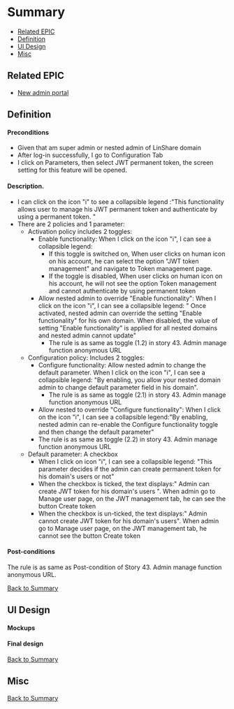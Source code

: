 # Summary

* [Related EPIC](#related-epic)
* [Definition](#definition)
* [UI Design](#ui-design)
* [Misc](#misc)

## Related EPIC

* [New admin portal](./README.md)

## Definition

#### Preconditions

- Given that am super admin or nested admin of LinShare domain
- After log-in successfully, I go to Configuration Tab
- I click on Parameters, then select JWT permanent token, the screen setting for this feature will be opened.

#### Description.

- I can click on the icon "i" to see a collapsible legend :"This functionality allows user to manage his JWT permanent token and authenticate by using a permanent token. "
- There are 2 policies and 1 parameter:
   - Activation policy includes 2 toggles:
      - Enable functionality: When I click on the icon "i", I can see a collapsible legend:
         - If this toggle is switched on, When user clicks on human icon on his account, he can select the option "JWT token management" and navigate to Token management page. 
         - If the toggle is disabled, When user clicks on human icon on his account, he will not see the option Token management and cannot authenticate by using permanent token
      - Allow nested admin to override "Enable functionality": When I click on the icon "i", I can see a collapsible legend: " Once activated, nested admin can override the setting "Enable functionality" for his own domain. When disabled, the value of setting "Enable functionality" is applied for all nested domains and nested admin cannot update"
         - The rule is as same as toggle (1.2) in story 43. Admin manage function anonymous URL
   - Configuration policy: Includes 2 toggles:
      - Configure functionality: Allow nested admin to change the default parameter. When I click on the icon "i", I can see a collapsible legend: "By enabling, you allow your nested domain admin to change default parameter field in his domain".
         - The rule is as same as toggle (2.1) in story 43. Admin manage function anonymous URL
      - Allow nested to override "Configure functionality": When I click on the icon "i", I can see a collapsible legend:"By enabling, nested admin can re-enable the Configure functionality toggle and then change the default parameter"
      - The rule is as same as toggle (2.2) in story 43. Admin manage function anonymous URL
   - Default parameter: A checkbox 
      - When I click on icon "i",  I can see a collapsible legend: "This parameter decides if the admin can create permanent token for his domain's users or not"
      - When the checkbox is ticked, the text displays:" Admin can create JWT token for his domain's users ". When admin go to Manage user page, on the JWT management tab, he can see the button Create token
      - When the checkbox is un-ticked, the text displays:" Admin cannot create JWT token for his domain's users". When admin go to Manage user page, on the JWT management tab, he cannot see the button Create token
      
#### Post-conditions

The rule is as same as Post-condition of Story 43. Admin manage function anonymous URL.

[Back to Summary](#summary)

## UI Design

#### Mockups

#### Final design

[Back to Summary](#summary)

## Misc

[Back to Summary](#summary)
